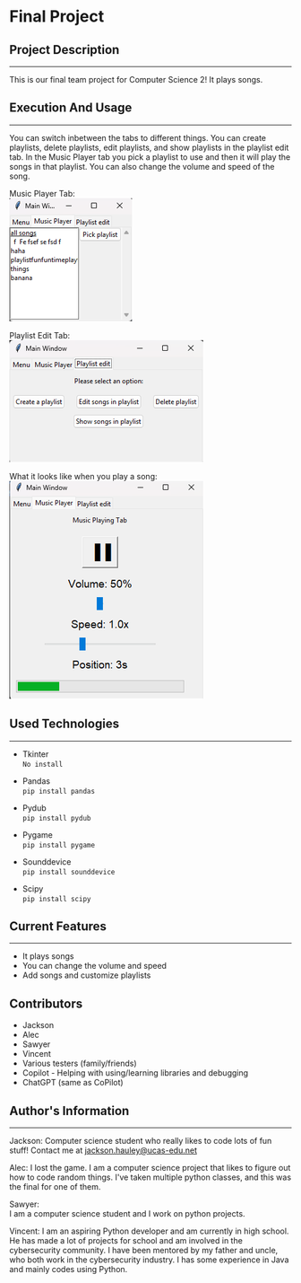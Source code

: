 # Final Project

## Project Description  
---
This is our final team project for Computer Science 2! It plays songs.  

## Execution And Usage  
---
You can switch inbetween the tabs to different things. You can create playlists, delete playlists, edit playlists, and show playlists in the playlist edit tab. In the Music Player tab you pick a playlist to use and then it will play the songs in that playlist. You can also change the volume and speed of the song.  
  
Music Player Tab:  
![image](Music_Player_Tab.png)  
  
Playlist Edit Tab:  
![image](Playlist_Edit_Tab.png)
  
What it looks like when you play a song:  
![image](Playing_Song.png)

## Used Technologies  
---

+ Tkinter  
`No install`  

+ Pandas  
`pip install pandas`  

+ Pydub  
`pip install pydub`  

+ Pygame  
`pip install pygame`  

+ Sounddevice  
`pip install sounddevice`  

+ Scipy  
`pip install scipy` 

## Current Features  
---
+ It plays songs  
+ You can change the volume and speed  
+ Add songs and customize playlists  

## Contributors  
+ Jackson
+ Alec
+ Sawyer
+ Vincent
+ Various testers (family/friends)
+ Copilot - Helping with using/learning libraries and debugging  
+ ChatGPT (same as CoPilot)

## Author's Information  
---

Jackson:
Computer science student who really likes to code lots of fun stuff! Contact me at jackson.hauley@ucas-edu.net

Alec:
I lost the game. I am a computer science project that likes to figure out how to code random things. I've taken multiple python classes, and this was the final for one of them.  

Sawyer:  
I am a computer science student and I work on python projects.

Vincent:
I am an aspiring Python developer and am currently in high school. He has made a lot of projects for school and am involved in the cybersecurity community. I have been mentored by my father and uncle, who both work in the cybersecurity industry. I has some experience in Java and mainly codes using Python.
